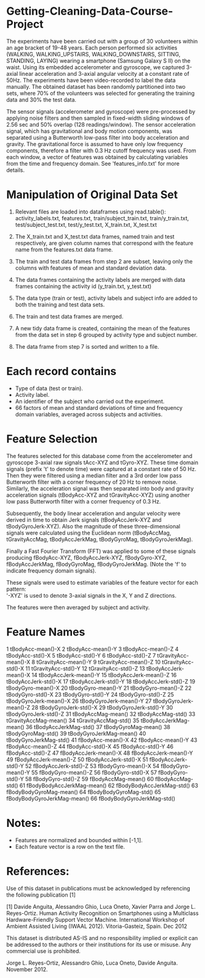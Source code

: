 Getting-Cleaning-Data-Course-Project
====================================

The experiments have been carried out with a group of 30 volunteers within an age bracket of 19-48 years. Each person performed six activities (WALKING, WALKING_UPSTAIRS, WALKING_DOWNSTAIRS, SITTING, STANDING, LAYING) wearing a smartphone (Samsung Galaxy S II) on the waist. Using its embedded accelerometer and gyroscope, we captured 3-axial linear acceleration and 3-axial angular velocity at a constant rate of 50Hz. The experiments have been video-recorded to label the data manually. The obtained dataset has been randomly partitioned into two sets, where 70% of the volunteers was selected for generating the training data and 30% the test data. 

The sensor signals (accelerometer and gyroscope) were pre-processed by applying noise filters and then sampled in fixed-width sliding windows of 2.56 sec and 50% overlap (128 readings/window). The sensor acceleration signal, which has gravitational and body motion components, was separated using a Butterworth low-pass filter into body acceleration and gravity. The gravitational force is assumed to have only low frequency components, therefore a filter with 0.3 Hz cutoff frequency was used. From each window, a vector of features was obtained by calculating variables from the time and frequency domain. See 'features_info.txt' for more details. 

Manipulation of Original Data Set
=================================

1.	Relevant files are loaded into dataframes using read.table():
		activity_labels.txt, features.txt, train/subject_train.txt, train/y_train.txt, test/subject_test.txt, test/y_test.txt, X_train.txt, X_test.txt
		
2.	The X_train.txt and X_test.txt data frames, named train and test respectively, are given column names that correspond with the feature name from the features.txt data frame.

3.	The train and test data frames from step 2 are subset, leaving only the columns with features of mean and standard deviation data.

4.	The data frames containing the activity labels are merged with data frames containing the activity id (y_train.txt, y_test.txt)

5.	The data type (train or test), activity labels and subject info are added to both the training and test data sets.

6.	The train and test data frames are merged.

7.	A new tidy data frame is created, containing the mean of the features from the data set in step 6 grouped by activity type and subject number.

8.	The data frame from step 7 is sorted and written to a file.

Each record contains
====================
- Type of data (test or train).
- Activity label.
- An identifier of the subject who carried out the experiment.
- 66 factors of mean and standard deviations of time and frequency domain variables, averaged across subjects and activities.

Feature Selection 
=================

The features selected for this database come from the accelerometer and gyroscope 3-axial raw signals tAcc-XYZ and tGyro-XYZ. These time domain signals (prefix 't' to denote time) were captured at a constant rate of 50 Hz. Then they were filtered using a median filter and a 3rd order low pass Butterworth filter with a corner frequency of 20 Hz to remove noise. Similarly, the acceleration signal was then separated into body and gravity acceleration signals (tBodyAcc-XYZ and tGravityAcc-XYZ) using another low pass Butterworth filter with a corner frequency of 0.3 Hz. 

Subsequently, the body linear acceleration and angular velocity were derived in time to obtain Jerk signals (tBodyAccJerk-XYZ and tBodyGyroJerk-XYZ). Also the magnitude of these three-dimensional signals were calculated using the Euclidean norm (tBodyAccMag, tGravityAccMag, tBodyAccJerkMag, tBodyGyroMag, tBodyGyroJerkMag). 

Finally a Fast Fourier Transform (FFT) was applied to some of these signals producing fBodyAcc-XYZ, fBodyAccJerk-XYZ, fBodyGyro-XYZ, fBodyAccJerkMag, fBodyGyroMag, fBodyGyroJerkMag. (Note the 'f' to indicate frequency domain signals). 

These signals were used to estimate variables of the feature vector for each pattern:  
'-XYZ' is used to denote 3-axial signals in the X, Y and Z directions.

The features were then averaged by subject and activity.

Feature Names
=============

1	tBodyAcc-mean()-X
2	tBodyAcc-mean()-Y
3	tBodyAcc-mean()-Z
4	tBodyAcc-std()-X
5	tBodyAcc-std()-Y
6	tBodyAcc-std()-Z
7	tGravityAcc-mean()-X
8	tGravityAcc-mean()-Y
9	tGravityAcc-mean()-Z
10	tGravityAcc-std()-X
11	tGravityAcc-std()-Y
12	tGravityAcc-std()-Z
13	tBodyAccJerk-mean()-X
14	tBodyAccJerk-mean()-Y
15	tBodyAccJerk-mean()-Z
16	tBodyAccJerk-std()-X
17	tBodyAccJerk-std()-Y
18	tBodyAccJerk-std()-Z
19	tBodyGyro-mean()-X
20	tBodyGyro-mean()-Y
21	tBodyGyro-mean()-Z
22	tBodyGyro-std()-X
23	tBodyGyro-std()-Y
24	tBodyGyro-std()-Z
25	tBodyGyroJerk-mean()-X
26	tBodyGyroJerk-mean()-Y
27	tBodyGyroJerk-mean()-Z
28	tBodyGyroJerk-std()-X
29	tBodyGyroJerk-std()-Y
30	tBodyGyroJerk-std()-Z
31	tBodyAccMag-mean()
32	tBodyAccMag-std()
33	tGravityAccMag-mean()
34	tGravityAccMag-std()
35	tBodyAccJerkMag-mean()
36	tBodyAccJerkMag-std()
37	tBodyGyroMag-mean()
38	tBodyGyroMag-std()
39	tBodyGyroJerkMag-mean()
40	tBodyGyroJerkMag-std()
41	fBodyAcc-mean()-X
42	fBodyAcc-mean()-Y
43	fBodyAcc-mean()-Z
44	fBodyAcc-std()-X
45	fBodyAcc-std()-Y
46	fBodyAcc-std()-Z
47	fBodyAccJerk-mean()-X
48	fBodyAccJerk-mean()-Y
49	fBodyAccJerk-mean()-Z
50	fBodyAccJerk-std()-X
51	fBodyAccJerk-std()-Y
52	fBodyAccJerk-std()-Z
53	fBodyGyro-mean()-X
54	fBodyGyro-mean()-Y
55	fBodyGyro-mean()-Z
56	fBodyGyro-std()-X
57	fBodyGyro-std()-Y
58	fBodyGyro-std()-Z
59	fBodyAccMag-mean()
60	fBodyAccMag-std()
61	fBodyBodyAccJerkMag-mean()
62	fBodyBodyAccJerkMag-std()
63	fBodyBodyGyroMag-mean()
64	fBodyBodyGyroMag-std()
65	fBodyBodyGyroJerkMag-mean()
66	fBodyBodyGyroJerkMag-std()

Notes: 
======
- Features are normalized and bounded within [-1,1].
- Each feature vector is a row on the text file.

References:
========
Use of this dataset in publications must be acknowledged by referencing the following publication [1] 

[1] Davide Anguita, Alessandro Ghio, Luca Oneto, Xavier Parra and Jorge L. Reyes-Ortiz. Human Activity Recognition on Smartphones using a Multiclass Hardware-Friendly Support Vector Machine. International Workshop of Ambient Assisted Living (IWAAL 2012). Vitoria-Gasteiz, Spain. Dec 2012

This dataset is distributed AS-IS and no responsibility implied or explicit can be addressed to the authors or their institutions for its use or misuse. Any commercial use is prohibited.

Jorge L. Reyes-Ortiz, Alessandro Ghio, Luca Oneto, Davide Anguita. November 2012.
